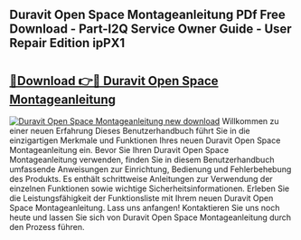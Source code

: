 ## Duravit Open Space Montageanleitung PDf Free Download - Part-I2Q Service Owner Guide - User Repair Edition ipPX1

# <h2><a href="http://df8jhuw.blite.top/?on=Duravit+Open+Space+Montageanleitung">🔗Download 👉🔴 Duravit Open Space Montageanleitung</a></h2>

[![Duravit Open Space Montageanleitung new download](https://i.imgur.com/lujVjoI.png)](http://df8jhuw.blite.top/?on=Duravit+Open+Space+Montageanleitung)
Willkommen zu einer neuen Erfahrung Dieses Benutzerhandbuch führt Sie in die einzigartigen Merkmale und Funktionen Ihres neuen Duravit Open Space Montageanleitung ein. Bevor Sie Ihren Duravit Open Space Montageanleitung verwenden, finden Sie in diesem Benutzerhandbuch umfassende Anweisungen zur Einrichtung, Bedienung und Fehlerbehebung des Produkts. Es enthält schrittweise Anleitungen zur Verwendung der einzelnen Funktionen sowie wichtige Sicherheitsinformationen. Erleben Sie die Leistungsfähigkeit der Funktionsliste mit Ihrem neuen Duravit Open Space Montageanleitung. Lass uns anfangen! Kontaktieren Sie uns noch heute und lassen Sie sich von Duravit Open Space Montageanleitung durch den Prozess führen.
